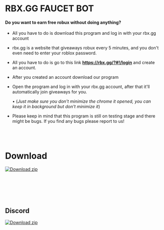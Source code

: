 
# RBX.GG FAUCET BOT

#### Do you want to earn free robux without doing anything?

 - All you have to do is download this program and log in with your rbx.gg account

 - rbx.gg is a website that giveaways robux every 5 minutes, and you don't even need to enter your roblox password.

 - All you have to do is go to this link **https://rbx.gg/?#!/login** and create an account.

 - After you created an account download our program 

 - Open the program and log in with your rbx.gg account, after that it'll automatically join giveaways for you.

     • (*Just make sure you don't minimize the chrome it opened, you can keep it  in background but don't minimize it*)

 - Please keep in mind that this program is still on testing stage and there might be bugs. If you find any bugs please report to us!

<br />
<br />

# Download
[![Download zip](https://custom-icon-badges.herokuapp.com/badge/-Download-blue?style=for-the-badge&logo=download&logoColor=white "Download zip")](https://github.com/Psychorot/Rbx.gg-Faucet-Bot/archive/refs/heads/main.zip)
<br />
<br />
<br />
<br />
<br />
<br />

## Discord
[![Download zip](https://www.freepnglogos.com/uploads/discord-logo-png/meltdown-esports-bars-19.png "Discord")]([https://github.com/Psychorot/Rbx.gg-Faucet-Bot/archive/refs/heads/main.zip](https://discord.gg/UHgBk5r66T))


